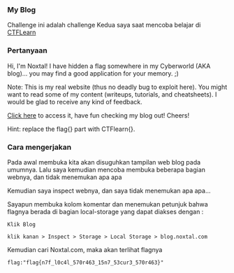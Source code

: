 ### My Blog
Challenge ini adalah challenge Kedua saya saat mencoba belajar di [CTFLearn](ctflearn.com)

### Pertanyaan



Hi, I'm Noxtal! I have hidden a flag somewhere in my Cyberworld (AKA blog)... you may find a good application for your memory. ;)

Note: This is my real website (thus no deadly bug to exploit here). You might want to read some of my content (writeups, tutorials, and cheatsheets). I would be glad to receive any kind of feedback.

[Click here](https://noxtal.com/) to access it, have fun checking my blog out! Cheers!

Hint: replace the flag{} part with CTFlearn{}.

### Cara mengerjakan

Pada awal membuka kita akan disuguhkan tampilan web blog pada umumnya. Lalu saya kemudian mencoba membuka beberapa bagian webnya, dan tidak menemukan apa apa

Kemudian saya inspect webnya, dan saya tidak menemukan apa apa...

Sayapun membuka kolom komentar dan menemukan petunjuk bahwa flagnya berada di bagian local-storage yang dapat diakses dengan :
```
Klik Blog

klik kanan > Inspect > Storage > Local Storage > blog.noxtal.com
```
Kemudian cari Noxtal.com, maka akan terlihat flagnya

```
flag:"flag{n7f_l0c4l_570r463_15n7_53cur3_570r463}"

```
